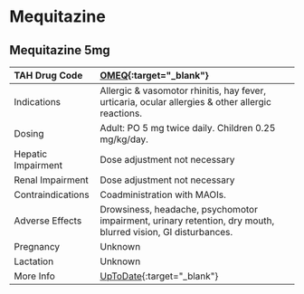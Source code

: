 # Mequitazine

## Mequitazine 5mg

| TAH Drug Code      | [OMEQ](https://www.tahsda.org.tw/drugs/hissearch.php?drug_code=OMEQ){:target="_blank"}                       |
|:-------------------|:-------------------------------------------------------------------------------------------------------------|
| Indications        | Allergic & vasomotor rhinitis, hay fever, urticaria, ocular allergies & other allergic reactions.            |
| Dosing             | Adult: PO 5 mg twice daily. Children 0.25 mg/kg/day.                                                         |
| Hepatic Impairment | Dose adjustment not necessary                                                                                |
| Renal Impairment   | Dose adjustment not necessary                                                                                |
| Contraindications  | Coadministration with MAOIs.                                                                                 |
| Adverse Effects    | Drowsiness, headache, psychomotor impairment, urinary retention, dry mouth, blurred vision, GI disturbances. |
| Pregnancy          | Unknown                                                                                                      |
| Lactation          | Unknown                                                                                                      |
| More Info          | [UpToDate](https://www.uptodate.com/contents/mequitazine-drug-information){:target="_blank"}                 |


